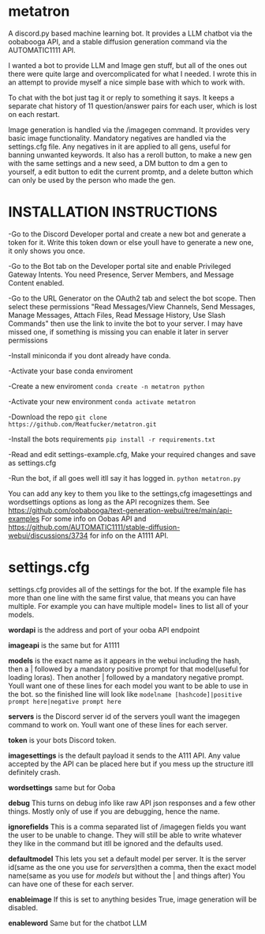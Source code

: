 # metatron
A discord.py based machine learning bot. It provides a LLM chatbot via the oobabooga API, and a stable diffusion generation command via the AUTOMATIC1111 API.

I wanted a bot to provide LLM and Image gen stuff, but all of the ones out there were quite large and overcomplicated for what I needed. I wrote this in an attempt to provide myself a nice simple base with which to work with. 

To chat with the bot just tag it or reply to something it says. It keeps a separate chat history of 11 question/answer pairs for each user, which is lost on each restart. 

Image generation is handled via the /imagegen command. It provides very basic image functionality. Mandatory negatives are handled via the settings.cfg file. Any negatives in it are applied to all gens, useful for banning unwanted keywords. It also has a reroll button, to make a new gen with the same settings and a new seed, a DM button to dm a gen to yourself, a edit button to edit the current promtp, and a delete button which can only be used by the person who made the gen.


# INSTALLATION INSTRUCTIONS

-Go to the Discord Developer portal and create a new bot and generate a token for it. Write this token down or else youll have to generate a new one, it only shows you once.

-Go to the Bot tab on the Developer portal site and enable Privileged Gateway Intents. You need Presence, Server Members, and Message Content enabled.

-Go to the URL Generator on the OAuth2 tab and select the bot scope. Then select these permissions "Read Messages/View Channels, Send Messages, Manage Messages, Attach Files, Read Message History, Use Slash Commands" then use the link to invite the bot to your server. I may have missed one, if something is missing you can enable it later in server permissions

-Install miniconda if you dont already have conda.

-Activate your base conda enviroment

-Create a new enviroment `conda create -n metatron python`

-Activate your new environment `conda activate metatron`

-Download the repo `git clone https://github.com/Meatfucker/metatron.git`

-Install the bots requirements `pip install -r requirements.txt`

-Read and edit settings-example.cfg, Make your required changes and save as settings.cfg




-Run the bot, if all goes well itll say it has logged in. `python metatron.py`


You can add any key to them you like to the settings,cfg imagesettings and wordsettings options as long as the API recognizes them. See https://github.com/oobabooga/text-generation-webui/tree/main/api-examples For some info on Oobas API and https://github.com/AUTOMATIC1111/stable-diffusion-webui/discussions/3734 for info on the A1111 API.

# settings.cfg

settings.cfg provides all of the settings for the bot. If the example file has more than one line with the same first value, that means you can have multiple. For example you can have multiple model= lines to list all of your models.

**wordapi** is the address and port of your ooba API endpoint

**imageapi** is the same but for A1111

**models** is the exact name as it appears in the webui including the hash, then a | followed by a mandatory positive prompt for that model(useful for loading loras). Then another | followed by a mandatory negative prompt. Youll want one of these lines for each model you want to be able to use in the bot. so the finished line will look like `modelname [hashcode]|positive prompt here|negative prompt here`

**servers** is the Discord server id of the servers youll want the imagegen command to work on. Youll want one of these lines for each server.

**token** is your bots Discord token.

**imagesettings** is the default payload it sends to the A111 API. Any value accepted by the API can be placed here but if you mess up the structure itll definitely crash.

**wordsettings** same but for Ooba

**debug** This turns on debug info like raw API json responses and a few other things. Mostly only of use if you are debugging, hence the name.

**ignorefields** This is a comma separated list of /imagegen fields you want the user to be unable to change. They will still be able to write whatever they like in the command but itll be ignored and the defaults used.

**defaultmodel** This lets you set a default model per server. It is the server id(same as the one you use for *servers*)then a comma, then the exact model name(same as you use for *models* but without the | and things after) You can have one of these for each server.

**enableimage** If this is set to anything besides True, image generation will be disabled.

**enableword** Same but for the chatbot LLM

